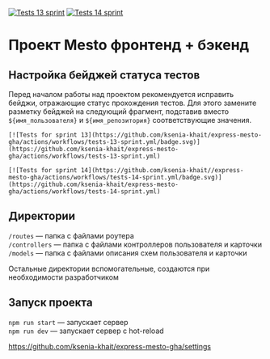 [![Tests 13 sprint](https://github.com/ksenia-khait/express-mesto-gha/actions/workflows/tests-13-sprint.yml/badge.svg)](https://github.com/ksenia-khait/express-mesto-gha/actions/workflows/tests-13-sprint.yml) 
[![Tests 14 sprint](https://github.com/ksenia-khait/express-mesto-gha/actions/workflows/tests-14-sprint.yml/badge.svg?branch=main)](https://github.com/ksenia-khait/express-mesto-gha/actions/workflows/tests-14-sprint.yml)
# Проект Mesto фронтенд + бэкенд

## Настройка бейджей статуса тестов
Перед началом работы над проектом рекомендуется исправить бейджи, отражающие статус прохождения тестов.
Для этого замените разметку бейджей на следующий фрагмент, подставив вместо `${имя_пользователя}` и `${имя_репозитория}` соответствующие значения.

```
[![Tests for sprint 13](https://github.com/ksenia-khait/express-mesto-gha/actions/workflows/tests-13-sprint.yml/badge.svg)](https://github.com/ksenia-khait/express-mesto-gha/actions/workflows/tests-13-sprint.yml) 

[![Tests for sprint 14](https://github.com/ksenia-khait//express-mesto-gha/actions/workflows/tests-14-sprint.yml/badge.svg)](https://github.com/ksenia-khait/express-mesto-gha/actions/workflows/tests-14-sprint.yml)
```


## Директории

`/routes` — папка с файлами роутера  
`/controllers` — папка с файлами контроллеров пользователя и карточки   
`/models` — папка с файлами описания схем пользователя и карточки  
  
Остальные директории вспомогательные, создаются при необходимости разработчиком

## Запуск проекта

`npm run start` — запускает сервер   
`npm run dev` — запускает сервер с hot-reload

https://github.com/ksenia-khait/express-mesto-gha/settings
